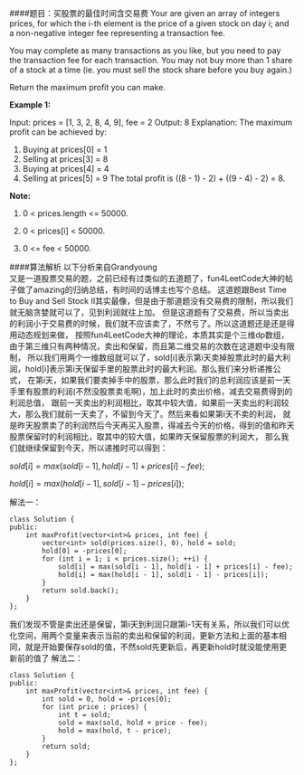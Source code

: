 ####题目：买股票的最佳时间含交易费
Your are given an array of integers prices, for which the i-th element is the price of a given stock on day i; and a non-negative integer fee representing a transaction fee.

You may complete as many transactions as you like, but you need to pay the transaction fee for each transaction. You may not buy more than 1 share of a stock at a time (ie. you must sell the stock share before you buy again.)

Return the maximum profit you can make.

**Example 1:**

Input: prices = [1, 3, 2, 8, 4, 9], fee = 2
Output: 8
Explanation: The maximum profit can be achieved by:
1. Buying at prices[0] = 1
2. Selling at prices[3] = 8
3. Buying at prices[4] = 4
4. Selling at prices[5] = 9
The total profit is ((8 - 1) - 2) + ((9 - 4) - 2) = 8.


**Note:**

1. 0 < prices.length <= 50000.

2. 0 < prices[i] < 50000.

3. 0 <= fee < 50000.


####算法解析
以下分析来自Grandyoung<br>
又是一道股票交易的题，之前已经有过类似的五道题了，fun4LeetCode大神的帖子做了amazing的归纳总结，有时间的话博主也写个总结。
这道题跟Best Time to Buy and Sell Stock II其实最像，但是由于那道题没有交易费的限制，所以我们就无脑贪婪就可以了，见到利润就往上加。
但是这道题有了交易费，所以当卖出的利润小于交易费的时候，我们就不应该卖了，不然亏了。所以这道题还是还是得用动态规划来做，
按照fun4LeetCode大神的理论，本质其实是个三维dp数组，由于第三维只有两种情况，卖出和保留，而且第二维交易的次数在这道题中没有限制，
所以我们用两个一维数组就可以了，sold[i]表示第i天卖掉股票此时的最大利润，hold[i]表示第i天保留手里的股票此时的最大利润。那么我们来分析递推公式，
在第i天，如果我们要卖掉手中的股票，那么此时我们的总利润应该是前一天手里有股票的利润(不然没股票卖毛啊)，加上此时的卖出价格，减去交易费得到的利润总值，
跟前一天卖出的利润相比，取其中较大值，如果前一天卖出的利润较大，那么我们就前一天卖了，不留到今天了。然后来看如果第i天不卖的利润，
就是昨天股票卖了的利润然后今天再买入股票，得减去今天的价格，得到的值和昨天股票保留时的利润相比，取其中的较大值，如果昨天保留股票的利润大，
那么我们就继续保留到今天，所以递推时可以得到：

$sold[i] = max(sold[i - 1], hold[i - 1] + prices[i] - fee);$

$hold[i] = max(hold[i - 1], sold[i - 1] - prices[i]);$

解法一：
```
class Solution {
public:
    int maxProfit(vector<int>& prices, int fee) {
        vector<int> sold(prices.size(), 0), hold = sold;
        hold[0] = -prices[0];
        for (int i = 1; i < prices.size(); ++i) {
            sold[i] = max(sold[i - 1], hold[i - 1] + prices[i] - fee);
            hold[i] = max(hold[i - 1], sold[i - 1] - prices[i]);
        }
        return sold.back();
    }
};
```
我们发现不管是卖出还是保留，第i天到利润只跟第i-1天有关系，所以我们可以优化空间，用两个变量来表示当前的卖出和保留的利润，更新方法和上面的基本相同，就是开始要保存sold的值，不然sold先更新后，再更新hold时就没能使用更新前的值了
解法二：
```
class Solution {
public:
    int maxProfit(vector<int>& prices, int fee) {
        int sold = 0, hold = -prices[0];
        for (int price : prices) {
            int t = sold;
            sold = max(sold, hold + price - fee);
            hold = max(hold, t - price);
        }
        return sold;
    }
};
```
